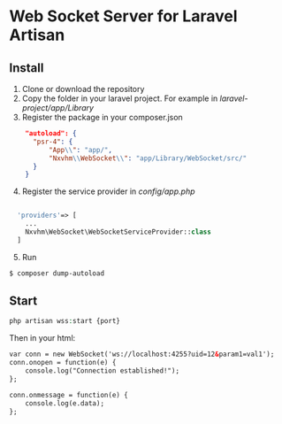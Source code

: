 # Web Socket Server for Laravel Artisan

## Install
1. Clone or download the repository      
2. Copy the folder in your laravel project. For example in *laravel-project/app/Library*
3. Register the package in your composer.json
```json
    "autoload": {
      "psr-4": {
          "App\\": "app/",
          "Nxvhm\\WebSocket\\": "app/Library/WebSocket/src/"
      }
    }
```
4. Register the service provider in *config/app.php*
```php

  'providers'=> [
    ...
    Nxvhm\WebSocket\WebSocketServiceProvider::class
  ]

```

5. Run 
```bash
$ composer dump-autoload
```

## Start
```php
php artisan wss:start {port}
```
Then in your html:
```html
var conn = new WebSocket('ws://localhost:4255?uid=12&param1=val1');
conn.onopen = function(e) {
    console.log("Connection established!");
};

conn.onmessage = function(e) {
    console.log(e.data);
};
```
